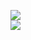 [![](https://img.shields.io/badge/Made%20With-Github%20Spray-lightgrey.svg?style=for-the-badge&logo=github)](https://github.com/Annihil/github-spray#20525)  
[![](https://i.imgur.com/2DrTn0Z.gif)](https://github.com/Annihil/github-spray)